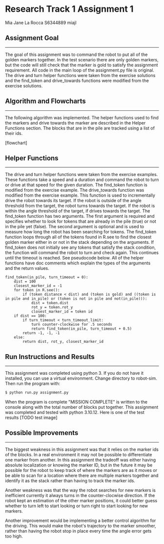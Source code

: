 Research Track 1 Assignment 1
================================
Mia Jane La Rocca
S6344889
miajl

## Assignment Goal
-----------------------------
The goal of this assignment was to command the robot to put all of the golden markers together. In the test scenario there are only golden markers, but the code will still check that the marker is gold to satisfy the assignment requirement. All code in the main loop of the assignment.py file is original. The drive and turn helper functions were taken from the exercise solutions and the find_token and drive_towards functions were modified from the exercise solutions.

## Algorithm and Flowcharts
-----------------------------
The following algorithm was implemented. The helper functions used to find the markers and drive towards the marker are described in the Helper Functions section. The blocks that are in the pile are tracked using a list of their ids.

[flowchart]

## Helper Functions
-----------------------------
The drive and turn helper functions were taken from the exercise examples. These functions take a speed and a duration and command the robot to turn or drive at that speed for the given duration.  The find_token function is modified from the exercise example. The drive_towards function was modified from the exercise example. This function is used to incrementally drive the robot towards its target. If the robot is outside of the angle threshold from the target, the robot turns towards the target. If the robot is within the angle threshold of the target, if drives towards the target. The find_token function has two arguments. The first argument is required and specifies whether to look for tokens that are already in the pile (true) or not in the pile yet (false). The second argument is optional and is used to measure how long the robot has been searching for tokens. The find_token function loops through all of the tokens found in R.see to find the closest golden marker either in or not in the stack depending on the arguments. If find_token does not initially see any tokens that satisfy the stack condition, the function will command the robot to turn and check again. This continues until the timeout is reached. See pseudocode below.  All of the helper functions have doc comments which explain the types of the arguments and the return values.

```
find_token(in_pile, turn_timeout = 0):
    dist = 100
    closest_marker_id = -1
    for token in R.see():
        if (token distance < dist) and (token is gold) and ((token is in pile and in_pile) or (token is not in pile and not(in_pile))):
            dist = token.dist
            rot_y = token.rot_y
            closest_marker_id = token id
    if dist == 100:
        if turn_timeout < turn_timeout_limit:
            turn counter-clockwise for .5 seconds
            return find_token(in_pile, turn_timeout + 0.5)
        return -1, -1, -1
    else:
        return dist, rot_y, closest_marker_id
```

## Run Instructions and Results
-----------------------------
This assignment was completed using python 3. If you do not have it installed, you can use a virtual environment. Change directory to robot-sim. Then run the program with:
```bash
$ python run.py assignment.py
```
When the program is complete "MISSION COMPLETE" is written to the console along with the total number of blocks put together. 
This assignment was completed and tested with python 3.10.12. Here is one of the test results
[TODO test image]

## Possible Improvements
-----------------------------
The biggest weakness in this assignment was that it relies on the marker ids of the blocks. In a real environment it may not be possible to differentiate one marker from another. In this assignment the tradeoff was either having absolute localization or knowing the marker ID, but in the future it may be possible for the robot to keep track of where the markers are as it moves or be able to scan for a location where there are multiple markers together and identify it as the stack rather than having to track the marker ids. 

Another weakness was that the way the robot searches for new markers is inefficient currently it always turns in the counter-clocwise direction. If the robot kept an estimation of the other marker positions, it could better guess whether to turn left to start looking or turn right to start looking for new markers.

Another improvement would be implementing a better control algorithm for the driving. This would make the robot's trajectory to the marker smoother, rather than having the robot stop in place every time the angle error gets too high.